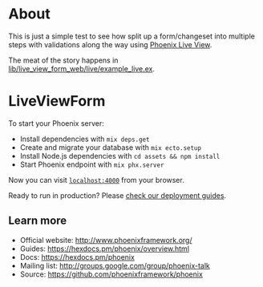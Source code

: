 # About
This is just a simple test to see how split up a form/changeset into multiple steps with validations along the way using [Phoenix Live View](https://github.com/phoenixframework/phoenix_live_view/).

The meat of the story happens in [lib/live_view_form_web/live/example_live.ex](lib/live_view_form_web/live/example_live.ex).

# LiveViewForm

To start your Phoenix server:

  * Install dependencies with `mix deps.get`
  * Create and migrate your database with `mix ecto.setup`
  * Install Node.js dependencies with `cd assets && npm install`
  * Start Phoenix endpoint with `mix phx.server`

Now you can visit [`localhost:4000`](http://localhost:4000) from your browser.

Ready to run in production? Please [check our deployment guides](https://hexdocs.pm/phoenix/deployment.html).

## Learn more

  * Official website: http://www.phoenixframework.org/
  * Guides: https://hexdocs.pm/phoenix/overview.html
  * Docs: https://hexdocs.pm/phoenix
  * Mailing list: http://groups.google.com/group/phoenix-talk
  * Source: https://github.com/phoenixframework/phoenix
